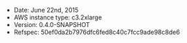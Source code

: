 - Date: June 22nd, 2015
- AWS instance type: c3.2xlarge
- Version: 0.4.0-SNAPSHOT
- Refspec: 50ef0da2b7976dfc6fed8c40c7fcc9ade98c8de6
